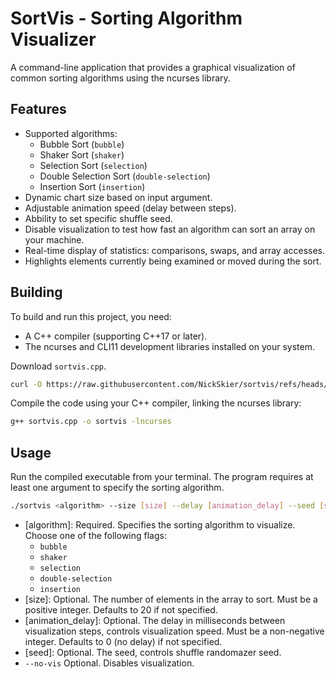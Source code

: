 # SortVis - Sorting Algorithm Visualizer

A command-line application that provides a graphical visualization of common sorting algorithms using the ncurses library.

## Features

* Supported algorithms:
  * Bubble Sort (`bubble`)
  * Shaker Sort (`shaker`)
  * Selection Sort (`selection`)
  * Double Selection Sort (`double-selection`)
  * Insertion Sort (`insertion`)
* Dynamic chart size based on input argument.
* Adjustable animation speed (delay between steps).
* Abbility to set specific shuffle seed.
* Disable visualization to test how fast an algorithm can sort an array on your machine.
* Real-time display of statistics: comparisons, swaps, and array accesses.
* Highlights elements currently being examined or moved during the sort.

## Building

To build and run this project, you need:

* A C++ compiler (supporting C++17 or later).
* The ncurses and CLI11 development libraries installed on your system.

Download `sortvis.cpp`.

```bash
curl -O https://raw.githubusercontent.com/NickSkier/sortvis/refs/heads/master/sortvis.cpp
```

Compile the code using your C++ compiler, linking the ncurses library:

```bash
g++ sortvis.cpp -o sortvis -lncurses
```

## Usage

Run the compiled executable from your terminal. The program requires at least one argument to specify the sorting algorithm.

```bash
./sortvis <algorithm> --size [size] --delay [animation_delay] --seed [shuffle_seed] --no-vis
```

* [algorithm]: Required. Specifies the sorting algorithm to visualize. Choose one of the following flags:
  * `bubble`
  * `shaker`
  * `selection`
  * `double-selection`
  * `insertion`
* [size]: Optional. The number of elements in the array to sort. Must be a positive integer. Defaults to 20 if not specified.
* [animation_delay]: Optional. The delay in milliseconds between visualization steps, controls visualization speed. Must be a non-negative integer. Defaults to 0 (no delay) if not specified.
* [seed]: Optional. The seed, controls shuffle randomazer seed.
* `--no-vis` Optional. Disables visualization.
